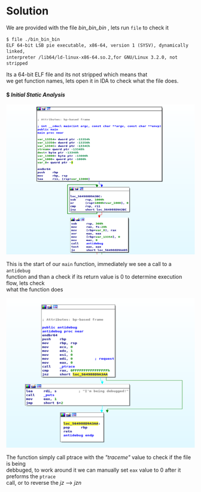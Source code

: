 # Solution

We are provided with the file *bin_bin_bin* , lets
run `file` to check it 

```
$ file ./bin_bin_bin
ELF 64-bit LSB pie executable, x86-64, version 1 (SYSV), dynamically linked,  
interpreter /lib64/ld-linux-x86-64.so.2,for GNU/Linux 3.2.0, not stripped
```
Its a 64-bit ELF file and its not stripped which means that  
we get function names, lets open it in IDA to check  what the file does.
&nbsp;



#### $ _Initial Static Analysis_
<p align="left">
  <img width="560" height="400" src="./screenshots/main_1.png">
</p>

This is the start of our `main` function, immediately we see a call to a  `antidebug`  
function and than a check if its return value is 0 to determine execution flow, lets check  
what the function does

<img src="./screenshots/anti_debug.png" width="560" height=400>
  
The function simply call ptrace with the _"traceme"_ value to check if the file is being  
debbuged, to work around it we can manually set `eax` value to 0 after it preforms the `ptrace`  
call, or to reverse the _jz_ --> _jzn_













